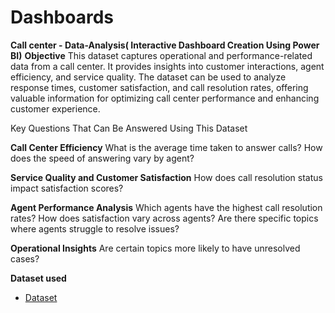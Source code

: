 # Dashboards
**Call center - Data-Analysis( Interactive Dashboard Creation Using Power BI)**
**Objective**
This dataset captures operational and performance-related data from a call center. It provides insights into customer interactions, agent efficiency, and service quality. The dataset can be used to analyze response times, customer satisfaction, and call resolution rates, offering valuable information for optimizing call center performance and enhancing customer experience.

Key Questions That Can Be Answered Using This Dataset

**Call Center Efficiency**
What is the average time taken to answer calls?
How does the speed of answering vary by agent?

**Service Quality and Customer Satisfaction**
How does call resolution status impact satisfaction scores?

**Agent Performance Analysis**
Which agents have the highest call resolution rates?
How does satisfaction vary across agents?
Are there specific topics where agents struggle to resolve issues?

**Operational Insights**
Are certain topics more likely to have unresolved cases?

**Dataset used**
- <a href="https://github.com/OMKar-dev-source/Dashboards/blob/main/01%20Call-Center-Dataset.xlsx">Dataset</a>
